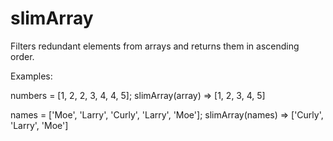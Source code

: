 # slimArray
Filters redundant elements from arrays and returns them in ascending order.

Examples:

numbers = [1, 2, 2, 3, 4, 4, 5];
slimArray(array) => [1, 2, 3, 4, 5]

names = ['Moe', 'Larry', 'Curly', 'Larry', 'Moe'];
slimArray(names) => ['Curly', 'Larry', 'Moe']
